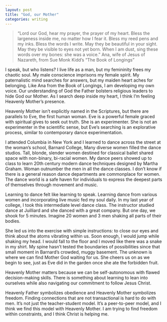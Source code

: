 ```yaml
---
layout: post
title: "God, our Mother"
categories: writing
---
```


> “Lord our God, hear my prayer, the prayer of my heart. Bless the largeness inside me, no matter how I fear it. Bless my reed pens and my inks. Bless the words I write. May they be beautiful in your sight. May they be visible to eyes not yet born. When I am dust, sing these words over my bones: she was a voice.”
> Ana, wife of Jesus of Nazareth, from Sue Monk Kidd’s “The Book of Longings”

I speak, but who listens? I live life as a man, but my femininity frees my chaotic soul. My male conscience imprisons my female spirit. My paternalistic mind searches for answers, but my maiden heart aches for belonging. Like Ana from the Book of Longings, I am developing my own voice. Our understanding of God the Father bolsters religious leaders to hide God our Mother. As I search deep inside my heart, I think I’m feeling Heavenly Mother’s presence.

Heavenly Mother isn’t explicitly named in the Scriptures, but there are parallels to Eve, the first human woman. Eve is a powerful female graced with spiritual gives to seek out truth. She is an experimenter. She is not an experimenter in the scientific sense, but Eve’s searching is an explorative process, similar to contemporary dance experimentation. 

I attended Columbia in New York and I learned to dance across the street at the woman’s school, Barnard College, Many diverse women filled the dance studios. Tall, blonde, slender women destined for classical ballet shared space with non-binary, bi-racial women. My dance peers showed up to class to learn 20th century modern dance techniques designed by Martha Graham. Woman outnumber the men in all the dance classes. I don’t know if there is a general reason dance departments are commonplace for women. The dance world is a safe haven for individuals to express the deepest parts of themselves through movement and music.

Learning to dance felt like learning to speak. Learning dance from various women and incorporating live music fed my soul daily. In my last year of college, I took this intermediate level dance class. The instructor studied dance at Juilliard and she danced with a great company. But one day, we shook for 5 minutes. Imagine 20 women and 3 men shaking all parts of their bodies. 

She led us into the exercise with simple instructions: to close our eyes and think about the atoms vibrating within us. Soon enough, I would jump while shaking my head. I would fall to the floor and I moved like there was a snake in my shirt. My spine hasn’t tested the boundaries of possibilities since that small moment in Barnard’s crowded, muggy basement. The unknown is where we can find Mother God waiting for us. She cheers us on as we begin to see, just as Eve did in the garden once she ate the forbidden fruit.

Heavenly Mother matters because we can be self-autonomous with flawed decision-making skills. There is something about learning to lean into ourselves while also navigating our commitment to follow Jesus Christ. 

Heavenly Father symbolizes obedience and Heavenly Mother symbolizes freedom. Finding connections that are not transactional is hard to do with men. It’s not just the teacher-student model. It’s a peer-to-peer model, and I think we find this model with Heavenly Mother. I am trying to find freedom within constraints, and I think Christ is helping me.